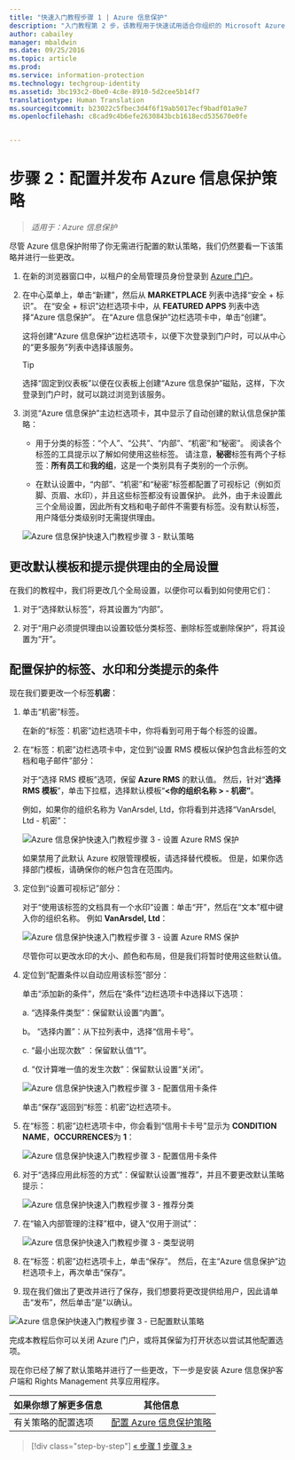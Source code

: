 ```yaml
---
title: "快速入门教程步骤 1 | Azure 信息保护"
description: "入门教程第 2 步，该教程用于快速试用适合你组织的 Microsoft Azure 信息保护，所需时间大概 30 分钟。"
author: cabailey
manager: mbaldwin
ms.date: 09/25/2016
ms.topic: article
ms.prod: 
ms.service: information-protection
ms.technology: techgroup-identity
ms.assetid: 3bc193c2-0be0-4c8e-8910-5d2cee5b14f7
translationtype: Human Translation
ms.sourcegitcommit: b23022c5fbec3d4f6f19ab5017ecf9badf01a9e7
ms.openlocfilehash: c8cad9c4b6efe2630843bcb1618ecd535670e0fe


---
```


# 步骤 2：配置并发布 Azure 信息保护策略

>*适用于：Azure 信息保护*

尽管 Azure 信息保护附带了你无需进行配置的默认策略，我们仍然要看一下该策略并进行一些更改。

1. 在新的浏览器窗口中，以租户的全局管理员身份登录到 [Azure 门户](https://portal.azure.com)。

2. 在中心菜单上，单击“新建”，然后从 **MARKETPLACE** 列表中选择“安全 + 标识”。 在“安全 + 标识”边栏选项卡中，从 **FEATURED APPS** 列表中选择“Azure 信息保护”。 在“Azure 信息保护”边栏选项卡中，单击“创建”。

    这将创建“Azure 信息保护”边栏选项卡，以便下次登录到门户时，可以从中心的“更多服务”列表中选择该服务。 

    > [!TIP] 
    > 选择“固定到仪表板”以便在仪表板上创建“Azure 信息保护”磁贴，这样，下次登录到门户时，就可以跳过浏览到该服务。

3.  浏览“Azure 信息保护”主边栏选项卡，其中显示了自动创建的默认信息保护策略：
    
    - 用于分类的标签：“个人”、“公共”、“内部”、“机密”和“秘密”。 阅读各个标签的工具提示以了解如何使用这些标签。 请注意，**秘密**标签有两个子标签：**所有员工**和**我的组**，这是一个类别具有子类别的一个示例。

    - 在默认设置中，“内部”、“机密”和“秘密”标签都配置了可视标记（例如页脚、页眉、水印），并且这些标签都没有设置保护。 此外，由于未设置此三个全局设置，因此所有文档和电子邮件不需要有标签。没有默认标签，用户降低分类级别时无需提供理由。

    ![Azure 信息保护快速入门教程步骤 3 - 默认策略](../media/info-protect-policy.png)

## 更改默认模板和提示提供理由的全局设置

在我们的教程中，我们将更改几个全局设置，以便你可以看到如何使用它们：

1. 对于“选择默认标签”，将其设置为“内部”。

2. 对于“用户必须提供理由以设置较低分类标签、删除标签或删除保护”，将其设置为“开”。

## 配置保护的标签、水印和分类提示的条件

现在我们要更改一个标签**机密**：

1. 单击“机密”标签。 
    
    在新的“标签：机密”边栏选项卡中，你将看到可用于每个标签的设置。 

2. 在“标签：机密”边栏选项卡中，定位到“设置 RMS 模板以保护包含此标签的文档和电子邮件”部分：
    
    对于“选择 RMS 模板”选项，保留 **Azure RMS** 的默认值。 然后，针对“**选择 RMS 模板**”，单击下拉框，选择默认模板“**\<你的组织名称 > - 机密”**。 
    
    例如，如果你的组织名称为 VanArsdel, Ltd，你将看到并选择“VanArsdel, Ltd - 机密”： 
    
    ![Azure 信息保护快速入门教程步骤 3 - 设置 Azure RMS 保护](../media/step2-select-rms-template.png)
    
    如果禁用了此默认 Azure 权限管理模板，请选择替代模板。 但是，如果你选择部门模板，请确保你的帐户包含在范围内。
    
3. 定位到“设置可视标记”部分：
    
    对于“使用该标签的文档具有一个水印”设置：单击“开”，然后在“文本”框中键入你的组织名称。 例如 **VanArsdel, Ltd**： 
    
    ![Azure 信息保护快速入门教程步骤 3 - 设置 Azure RMS 保护](../media/step2-configure-watermark.png)
    
    尽管你可以更改水印的大小、颜色和布局，但是我们将暂时使用这些默认值。
    
4. 定位到“配置条件以自动应用该标签”部分：
    
    单击“添加新的条件”，然后在“条件”边栏选项卡中选择以下选项：
    
    a. “选择条件类型”：保留默认设置“内置”。
    
    b。 “选择内置”：从下拉列表中，选择“信用卡号”。
    
    c. “最小出现次数” ：保留默认值“1”。
    
    d. “仅计算唯一值的发生次数”：保留默认设置“关闭”。
    
    ![Azure 信息保护快速入门教程步骤 3 - 配置信用卡条件](../media/step2-configure-condition.png)
    
    单击“保存”返回到“标签：机密”边栏选项卡。

5. 在“标签：机密”边栏选项卡中，你会看到“信用卡卡号”显示为 **CONDITION NAME**，**OCCURRENCES**为 **1**：
    
    ![Azure 信息保护快速入门教程步骤 3 - 配置信用卡条件](../media/step2-see-condition.png)

6. 对于“选择应用此标签的方式”：保留默认设置“推荐”，并且不要更改默认策略提示：
    
    ![Azure 信息保护快速入门教程步骤 3 - 推荐分类](../media/step2-keep-recommended.png)

7. 在“输入内部管理的注释”框中，键入“仅用于测试”：
    
    ![Azure 信息保护快速入门教程步骤 3 - 类型说明](../media/step2-type-notes.png)

8. 在“标签：机密”边栏选项卡上，单击“保存”。 然后，在主“Azure 信息保护”边栏选项卡上，再次单击“保存”。

9. 现在我们做出了更改并进行了保存，我们想要将更改提供给用户，因此请单击“发布”，然后单击“是”以确认。

![Azure 信息保护快速入门教程步骤 3 - 已配置默认策略](../media/info-protect-policy-configured.png)

完成本教程后你可以关闭 Azure 门户，或将其保留为打开状态以尝试其他配置选项。

现在你已经了解了默认策略并进行了一些更改，下一步是安装 Azure 信息保护客户端和 Rights Management 共享应用程序。

|如果你想了解更多信息|其他信息|
|--------------------------------|--------------------------|
|有关策略的配置选项|[配置 Azure 信息保护策略](../deploy-use/configure-policy.md)|


>[!div class="step-by-step"]
[&#171; 步骤 1](infoprotect-tutorial-step1.md)
[步骤 3 &#187;](infoprotect-tutorial-step3.md)


<!--HONumber=Sep16_HO4-->


